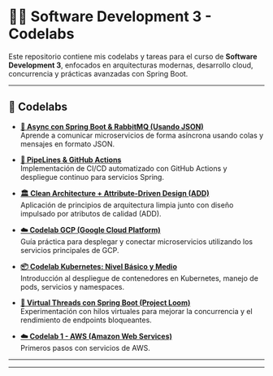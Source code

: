 # 👨‍💻 Software Development 3 - Codelabs

Este repositorio contiene mis codelabs y tareas para el curso de **Software Development 3**, enfocados en arquitecturas modernas, desarrollo cloud, concurrencia y prácticas avanzadas con Spring Boot.

---

## 📘 Codelabs

- **[🔄 Async con Spring Boot & RabbitMQ (Usando JSON)](CodeLabs/Async%20con%20Spring%20Boot%20&%20RabbitMQ%20(Usando%20JSON))**  
  Aprende a comunicar microservicios de forma asíncrona usando colas y mensajes en formato JSON.

- **[🚀 PipeLines & GitHub Actions](https://github.com/lDavidSantiago/cliente-service-codelab)**  
  Implementación de CI/CD automatizado con GitHub Actions y despliegue continuo para servicios Spring.

- **[🏛️ Clean Architecture + Attribute-Driven Design (ADD)](https://github.com/lDavidSantiago/lDavidSantiago-Codelabs/tree/master/CodeLabs/Clean%20Architecture%20%20%2B%20ADD%20y%20Clean%20Architecture)**  
  Aplicación de principios de arquitectura limpia junto con diseño impulsado por atributos de calidad (ADD).

- **[☁️ Codelab GCP (Google Cloud Platform)](https://github.com/lDavidSantiago/lDavidSantiago-Codelabs/tree/master/CodeLabs/Codelab%20GCP)**  
  Guía práctica para desplegar y conectar microservicios utilizando los servicios principales de GCP.

- **[📦 Codelab Kubernetes: Nivel Básico y Medio](https://github.com/lDavidSantiago/lDavidSantiago-Codelabs/tree/master/CodeLabs/Codelab%20Kube%20Medio%20Y%20Basico)**  
  Introducción al despliegue de contenedores en Kubernetes, manejo de pods, servicios y namespaces.

- **[🧵 Virtual Threads con Spring Boot (Project Loom)](https://github.com/lDavidSantiago/lDavidSantiago-Codelabs/tree/master/CodeLabs/Virtual%20Threads/VirtualThreads)**  
  Experimentación con hilos virtuales para mejorar la concurrencia y el rendimiento de endpoints bloqueantes.

- **[☁️ Codelab 1 - AWS (Amazon Web Services)](https://github.com/lDavidSantiago/lDavidSantiago-Codelabs/tree/master/CodeLabs/CODELAB%201%20AWS)**  
  Primeros pasos con servicios de AWS.

---


---
